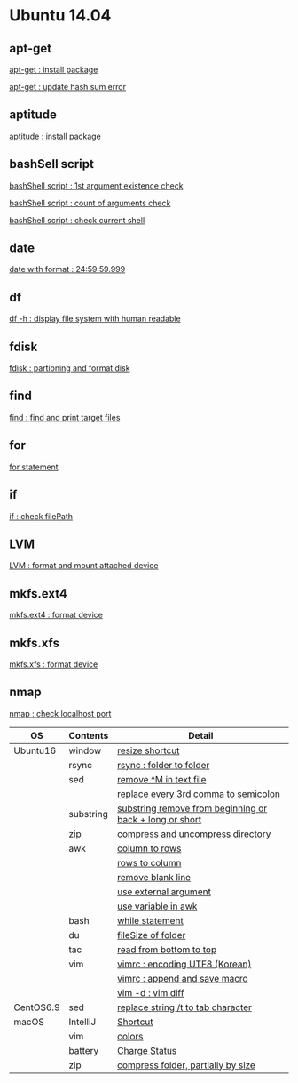 # Ubuntu 14.04

## apt-get

[apt-get : install package](01_Ubuntu/01_14.04/01_apt-get/01_apt-get_install.md)

[apt-get : update hash sum error](01_Ubuntu/01_14.04/01_apt-get/02_apt-get_update_hash_sum_error.md)

## aptitude

[aptitude : install package](01_Ubuntu/01_14.04/02_aptitude/01_aptitude_install.md)

## bashSell script

[bashShell script : 1st argument existence check](04_bashShell_script/01_if_condition_1st_argument_existence_check.md)

[bashShell script : count of arguments check](04_bashShell_script/02_if_condition_count_of_arguments_check.md)

[bashShell script : check current shell](04_bashShell_script/03_check_current_shell.md)

## date

[date with format : 24:59:59.999](05_date/01_date_with_hour_min_sec_nano.md)

## df

[df -h : display file system with human readable](06_df/01_df_with_human_readerble.md)

## fdisk

[fdisk : partioning and format disk](07_fdisk/01_fdisk_partioning_and_format_disk.md)

## find

[find : find and print target files](08_find/01_find_and_print_target_files.md)

## for

[for statement](09_for_statement/01_for_statement.md)

## if

[if : check filePath](09_if/01_if_check_filePath.md)

## LVM

[LVM : format and mount attached device](10_LVM/01_LVM_on_attached_device.md)

## mkfs.ext4

[mkfs.ext4 : format device](11_mkfs.ext4/01_mkfs.ext4_device.md)

## mkfs.xfs

[mkfs.xfs : format device](12_mkfs.xfs/01_mkfs.xfs_device.md)

## nmap

[nmap : check localhost port](13_nmap/01_install_use_nmap.md)

| OS | Contents | Detail |
|---|---|---|
| Ubuntu16 | window | [resize shortcut](01_Ubuntu/02_16/06_window/01_resize_window.md) |
| | rsync | [rsync : folder to folder](01_Ubuntu/02_16/15_rsync/01_rsync_folder_to_folder.md) |
| | sed | [remove \^M in text file](01_Ubuntu/02_16/16_sed/01_remove_^M_with_sed.md) | 
| | | [replace every 3rd comma to semicolon](01_Ubuntu/02_16/16_sed/02_replace_every_3rd_comma_to_semicolon.md) | 
| | substring | [substring remove from beginning or back + long or short](01_Ubuntu/02_16/17_substring/01_substring_remove.md) |
| | zip | [compress and uncompress directory](01_Ubuntu/02_16/18_zip/01_zip_directory.md) | 
| | awk | [column to rows](01_Ubuntu/02_16/01_awk/01_awk_column_to_rows.md) | 
| | | [rows to column](01_Ubuntu/02_16/01_awk/02_awk_rows_to_column.md) |
| | | [remove blank line](01_Ubuntu/02_16/01_awk/03_awk_remove_blank_line.md) |
| | | [use external argument](01_Ubuntu/02_16/01_awk/04_awk_use_external_argument.md) |
| | | [use variable in awk](01_Ubuntu/02_16/01_awk/05_awk_use_variable.md) |
| | bash | [while statement](01_Ubuntu/02_16/02_bash/01_While_Statement.md) |
| | du | [fileSize of folder](01_Ubuntu/02_16/03_du/01_du_file_size_of_folder.md) |
| | tac | [read from bottom to top](01_Ubuntu/02_16/04_tac/01_tac.md) |
| | vim | [vimrc : encoding UTF8 (Korean)](01_Ubuntu/02_16/05_vim/01_vimrc_encoding_korean.md) |
| | | [vimrc : append and save macro](01_Ubuntu/02_16/05_vim/02_vimrc_append_save_macro.md) |
| | | [vim -d : vim diff](01_Ubuntu/02_16/05_vim/03_vimdiff.md) |
| CentOS6.9 | sed | [replace string /t to tab character](02_CentOS/01_6.9/01_sed/01_sed_string_replace.md) |
| macOS | IntelliJ | [Shortcut](03_macOS/02_IntelliJ/01_Shortcuts.md) |
| | vim | [colors](03_macOS/01_vim/01_vimrc_configure.md) |
| | battery | [Charge Status](03_macOS/03_Battery/01_Charge_Status.md) |
| | zip | [compress folder, partially by size](03_macOS/04_zip/01_use_zip.md) |
